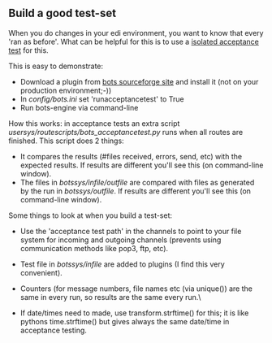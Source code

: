 ## Build a good test-set 

When you do changes in your edi environment, you want to know that every 
'ran as before'. What can be helpful for this is to use a 
[isolated acceptance test](DeploymentAcceptance.md) for this.

This is easy to demonstrate:

-   Download a plugin from [bots sourceforge
    site](http://sourceforge.net/projects/bots/files/plugins/) and
    install it (not on your production environment;-))
-   In *config/bots.ini* set 'runacceptancetest' to True
-   Run bots-engine via command-line


How this works: in acceptance tests an extra script
*usersys/routescripts/bots\_acceptancetest.py* runs when all routes are
finished. This script does 2 things:

-   It compares the results (\#files received, errors, send, etc) with
    the expected results. If results are different you'll see this (on
    command-line window).
-   The files in *botssys/infile/outfile* are compared with files as
    generated by the run in *botssys/outfile*. If results are different
    you'll see this (on command-line window).


Some things to look at when you build a test-set:

-   Use the 'acceptance test path' in the channels to point to your file
	system for incoming and outgoing channels (prevents using communication
	methods like pop3, ftp, etc).

-	Test file in *botssys/infile* are added to plugins (I find this very
	convenient).

-	Counters (for message numbers, file names etc (via unique()) are the
	same in every run, so results are the same every run.\

-	If date/times need to made, use transform.strftime() for this; it is
	like pythons time.strftime() but gives always the same date/time in
	acceptance testing.

